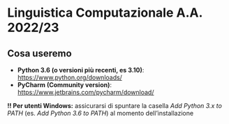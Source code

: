 # Linguistica Computazionale A.A. 2022/23
## Cosa useremo

- **Python 3.6 (o versioni più recenti, es 3.10)**: https://www.python.org/downloads/
- **PyCharm (Community version)**: https://www.jetbrains.com/pycharm/download/

**!! Per utenti Windows:** assicurarsi di spuntare la casella *Add Python 3.x to PATH* (es. *Add Python 3.6 to PATH*) al momento dellʼinstallazione
